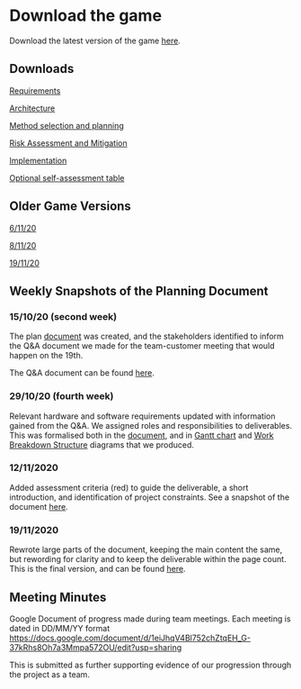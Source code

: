 # Download the game

Download the latest version of the game [here](https://github.com/Lamrsw/t19_dbr/tree/main).

## Downloads
[Requirements](https://lamrsw.github.io/t19_dbr/Req1.pdf)

[Architecture](https://lamrsw.github.io/t19_dbr/Arch1.pdf)

[Method selection and planning](https://lamrsw.github.io/t19_dbr/Plan1.pdf)

[Risk Assessment and Mitigation](https://lamrsw.github.io/t19_dbr/Risk1.pdf) 

[Implementation](https://lamrsw.github.io/t19_dbr/Impl1.pdf)

[Optional self-assessment table](https://lamrsw.github.io/t19_dbr/SelfAss1.pdf)

## Older Game Versions

[6/11/20](https://lamrsw.github.io/t19_dbr/Old%20versions/t19_dbr%206-11.zip)

[8/11/20](https://lamrsw.github.io/t19_dbr/Old%20versions/t19_dbr%208-11.zip)

[19/11/20](https://lamrsw.github.io/t19_dbr/Old%20versions/t19_dbr%2019-11.zip)

## Weekly Snapshots of the Planning Document

### 15/10/20 (second week) 
The plan [document](https://raw.githubusercontent.com/Lamrsw/t19_dbr/website/stakeholders.png) was created, and the stakeholders identified to inform the Q&A document we made for the team-customer meeting that would happen on the 19th.

The Q&A document can be found [here](https://raw.githubusercontent.com/Lamrsw/t19_dbr/website/Questions%20for%20Team-Customer%20meeting.pdf).

### 29/10/20 (fourth week)
Relevant hardware and software requirements updated with information gained from the Q&A.
We assigned roles and responsibilities to deliverables. This was formalised both in the [document](https://raw.githubusercontent.com/Lamrsw/t19_dbr/website/project_organisation.png), and in [Gantt chart](https://raw.githubusercontent.com/Lamrsw/t19_dbr/website/gantt.png) and [Work Breakdown Structure](https://raw.githubusercontent.com/Lamrsw/t19_dbr/website/wbs.png) diagrams that we produced.

### 12/11/2020
Added assessment criteria (red) to guide the deliverable, a short introduction, and identification of project constraints. See a snapshot of the document [here](https://raw.githubusercontent.com/Lamrsw/t19_dbr/website/sys_plan.png).

### 19/11/2020
Rewrote large parts of the document, keeping the main content the same, but rewording for clarity and to keep the deliverable within the page count. This is the final version, and can be found [here](https://lamrsw.github.io/t19_dbr/Plan1.pdf).

## Meeting Minutes

Google Document of progress made during team meetings. Each meeting is dated in DD/MM/YY format 
https://docs.google.com/document/d/1eiJhqV4Bl752chZtqEH_G-37kRhs8Oh7a3Mmpa572OU/edit?usp=sharing

This is submitted as further supporting evidence of our progression through the project as a team.
